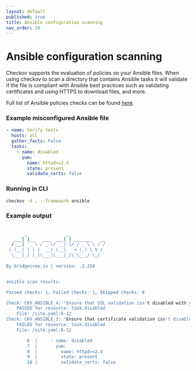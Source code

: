```yaml
---
layout: default
published: true
title: Ansible configuration scanning
nav_order: 20
---
```


# Ansible configuration scanning
Checkov supports the evaluation of policies on your Ansible files.
When using checkov to scan a directory that contains Ansible tasks it will validate if the file is compliant with Ansible best practices such as validating certificates and using HTTPS to download files, and more.  

Full list of Ansible policies checks can be found [here](https://www.checkov.io/5.Policy%20Index/ansible.html).

### Example misconfigured Ansible file

```yaml
- name: Verify tests
  hosts: all
  gather_facts: False
  tasks:
    - name: disabled
      yum:
        name: httpd>=2.4
        state: present
        validate_certs: false
```
### Running in CLI

```bash
checkov -d . --framework ansible
```

### Example output
```bash
 
       _               _              
   ___| |__   ___  ___| | _______   __
  / __| '_ \ / _ \/ __| |/ / _ \ \ / /
 | (__| | | |  __/ (__|   < (_) \ V / 
  \___|_| |_|\___|\___|_|\_\___/ \_/  
                                      
By bridgecrew.io | version: .2.258


ansible scan results:

Passed checks: 1, Failed checks: 1, Skipped checks: 0

Check: CKV_ANSIBLE_4: "Ensure that SSL validation isn't disabled with yum"
	PASSED for resource: task.disabled
	File: /site.yaml:6-12
Check: CKV_ANSIBLE_3: "Ensure that certificate validation isn't disabled with yum"
	FAILED for resource: task.disabled
	File: /site.yaml:6-12

		6  |     - name: disabled
		7  |       yum:
		8  |         name: httpd>=2.4
		9  |         state: present
		10 |         validate_certs: false
```
